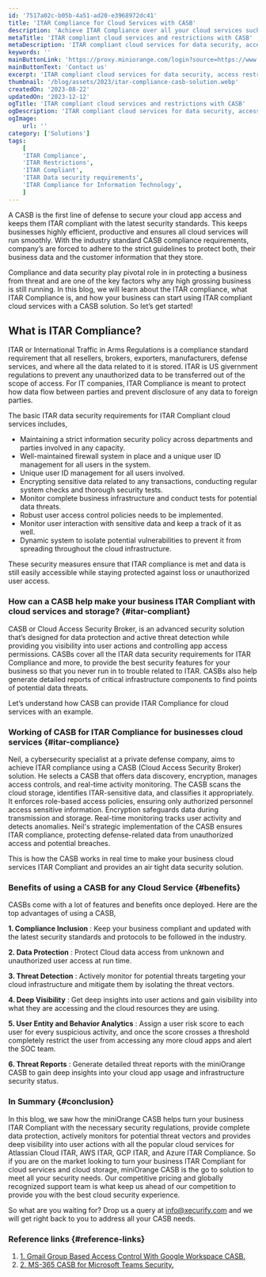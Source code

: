 ```yaml
---
id: '7517a02c-b05b-4a51-ad20-e3968972dc41'
title: 'ITAR Compliance for Cloud Services with CASB'
description: 'Achieve ITAR Compliance over all your cloud services such as Atlassian, Google Workspace, AWS and more for data security, prevent unauthorized user access and control over data sharing with third party apps with a CASB security solution.'
metaTitle: 'ITAR compliant cloud services and restrictions with CASB'
metaDescription: 'ITAR compliant cloud services for data security, access restrictions, and cloud storage for enterprises using a CASB solution for your cloud infrastructure.'
keywords: ''
mainButtonLink: 'https://proxy.miniorange.com/login?source=https://www.miniorange.com/blog/itar-compliance-with-casb-for-data-security/'
mainButtonText: 'Contact us'
excerpt: 'ITAR compliant cloud services for data security, access restrictions, and cloud storage for enterprises using a CASB solution for your cloud infrastructure.'
thumbnail: '/blog/assets/2023/itar-compliance-casb-solution.webp'
createdOn: '2023-08-22'
updatedOn: '2023-12-12'
ogTitle: 'ITAR compliant cloud services and restrictions with CASB'
ogDescription: 'ITAR compliant cloud services for data security, access restrictions, and cloud storage for enterprises using a CASB solution for your cloud infrastructure.'
ogImage:
    url: ''
category: ['Solutions']
tags:
    [
	'ITAR Compliance',
    'ITAR Restrictions',
    'ITAR Compliant',
    'ITAR Data security requirements',
    'ITAR Compliance for Information Technology',
    ]
---
```


A CASB is the first line of defense to secure your cloud app access and keeps them ITAR compliant with the latest security standards. This keeps businesses highly efficient, productive and ensures all cloud services will run smoothly. With the industry standard CASB compliance requirements, company’s are forced to adhere to the strict guidelines to protect both, their business data and the customer information that they store.

Compliance and data security play pivotal role in in protecting a business from threat and are one of the key factors why any high grossing business is still running. In this blog, we will learn about the ITAR compliance, what ITAR Compliance is, and how your business can start using ITAR compliant cloud services with a CASB solution. So let’s get started!

## What is ITAR Compliance?

ITAR or International Traffic in Arms Regulations is a compliance standard requirement that all resellers, brokers, exporters, manufacturers, defense services, and where all the data related to it is stored. ITAR is US givernment regulations to prevent any unauthorized data to be transferred out of the scope of access.  For IT companies, ITAR Compliance is meant to protect how data flow between parties and prevent disclosure of any data to foreign parties.

The basic ITAR data security requirements for ITAR Compliant cloud services includes,

- Maintaining a strict information security policy across departments and parties involved in any capacity.
- Well-maintained firewall system in place and a unique user ID management for all users in the system.
- Unique user ID management for all users involved.
- Encrypting sensitive data related to any transactions, conducting regular system checks and thorough security tests.
- Monitor complete business infrastructure and conduct tests for potential data threats.
- Robust user access control policies needs to be implemented.
- Monitor user interaction with sensitive data and keep a track of it as well.
- Dynamic system to isolate potential vulnerabilities to prevent it from spreading throughout the cloud infrastructure.

These security measures ensure that ITAR compliance is met and  data is still easily accessible while staying protected against loss or unauthorized user access.


### How can a CASB help make your business ITAR Compliant with cloud services and storage? {#itar-compliant}

CASB or Cloud Access Security Broker, is an advanced security solution that’s designed for data protection and active threat detection while providing you visibility into user actions and controlling app access permissions. CASBs cover all the ITAR data security requirements for ITAR Compliance and more, to provide the best security features for your business so that you never run in to trouble related to ITAR. CASBs also help generate detailed reports of critical infrastructure components to find points of potential data threats.

Let’s understand how CASB can provide ITAR Compliance for cloud services with an example.

### Working of CASB for ITAR Compliance for businesses cloud services {#itar-compliance}

Neil, a cybersecurity specialist at a private defense company, aims to achieve ITAR compliance using a CASB (Cloud Access Security Broker) solution. He selects a CASB that offers data discovery, encryption, manages access controls, and real-time activity monitoring. The CASB scans the cloud storage, identifies ITAR-sensitive data, and classifies it appropriately. It enforces role-based access policies, ensuring only authorized personnel access sensitive information. Encryption safeguards data during transmission and storage. Real-time monitoring tracks user activity and detects anomalies. Neil's strategic implementation of the CASB ensures ITAR compliance, protecting defense-related data from unauthorized access and potential breaches. 

This is how the CASB works in real time to make your business cloud services ITAR Compliant and provides an air tight data security solution.

### Benefits of using a CASB for any Cloud Service {#benefits}

CASBs come with a lot of features and benefits once deployed. Here are the top advantages of using a CASB,

**1. Compliance Inclusion** : Keep your business compliant and updated with the latest security standards and protocols to be followed in the industry.

**2. Data Protection** : Protect Cloud data access from unknown and unauthorized user access at run time.

**3. Threat Detection** : Actively monitor for potential threats targeting your cloud infrastructure and mitigate them by isolating the threat vectors.

**4. Deep Visibility** : Get deep insights into user actions and gain visibility into what they are accessing and the cloud resources they are using.

**5. User Entity and Behavior Analytics** : Assign a user risk score to each user for every suspicious activity, and once the score crosses a threshold completely restrict the user from accessing any more cloud apps and alert the SOC team.

**6. Threat Reports** : Generate detailed threat reports with the miniOrange CASB to gain deep insights into your cloud app usage and infrastructure security status.

### In Summary {#conclusion}

In this blog, we saw how the miniOrange CASB helps turn your business ITAR Compliant with the necessary security regulations, provide complete data protection, actively monitors for potential threat vectors and provides deep visibility into user actions with all the popular cloud services for Atlassian Cloud ITAR, AWS ITAR, GCP ITAR, and Azure ITAR Compliance. So if you are on the market looking to turn your business ITAR Compliant for cloud services and cloud storage, miniOrange CASB is the go to solution to meet all your security needs. Our competitive pricing and globally recognized support team is what keep us ahead of our competition to provide you with the best cloud security experience.

So what are you waiting for? Drop us a query at [info@xecurify.com](info@xecurify.com) and we will get right back to you to address all your CASB needs.

### Reference links  {#reference-links}

1. [1. Gmail Group Based Access Control With Google Workspace CASB.](https://www.miniorange.com/blog/gmail-group-based-access-control-with-google-workspace-casb/)
2. [2. MS-365 CASB for Microsoft Teams Security.](https://www.miniorange.com/blog/ms-365-casb-for-microsoft-teams-security/)



